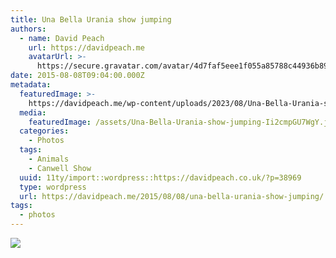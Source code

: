 ```yaml
---
title: Una Bella Urania show jumping
authors:
  - name: David Peach
    url: https://davidpeach.me
    avatarUrl: >-
      https://secure.gravatar.com/avatar/4d7faf5eee1f055a85788c44936b8995eaab6dfb004e7854ec747ccb272e91ee?s=96&d=mm&r=g
date: 2015-08-08T09:04:00.000Z
metadata:
  featuredImage: >-
    https://davidpeach.me/wp-content/uploads/2023/08/Una-Bella-Urania-show-jumping.jpg
  media:
    featuredImage: /assets/Una-Bella-Urania-show-jumping-Ii2cmpGU7WgY.jpg
  categories:
    - Photos
  tags:
    - Animals
    - Canwell Show
  uuid: 11ty/import::wordpress::https://davidpeach.co.uk/?p=38969
  type: wordpress
  url: https://davidpeach.me/2015/08/08/una-bella-urania-show-jumping/
tags:
  - photos
---
```

[![](/assets/Una-Bella-Urania-show-jumping--8Ht0fxgZC1MS.jpg)](/assets/Una-Bella-Urania-show-jumping--8Ht0fxgZC1MS.jpg)